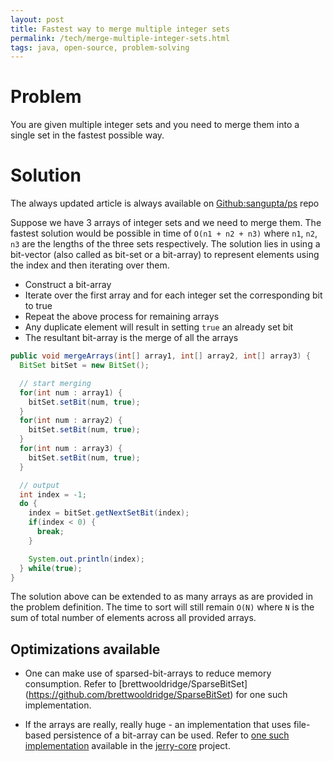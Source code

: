 ```yaml
---
layout: post
title: Fastest way to merge multiple integer sets
permalink: /tech/merge-multiple-integer-sets.html
tags: java, open-source, problem-solving
---
```


# Problem

You are given multiple integer sets and you need to merge them into a single set in the fastest possible
way.

# Solution

<div class="alert alert-info">
  The always updated article is always available on
  <a href="https://github.com/sangupta/ps/blob/master/solutions/2016/fastest-duplicates-integer-sets.md">Github:sangupta/ps</a> repo
</div>

Suppose we have 3 arrays of integer sets and we need to merge them. The fastest solution would be possible
in time of `O(n1 + n2 + n3)` where `n1`, `n2`, `n3` are the lengths of the three sets respectively. The solution
lies in using a bit-vector (also called as bit-set or a bit-array) to represent elements using the index
and then iterating over them.

* Construct a bit-array
* Iterate over the first array and for each integer set the corresponding bit to true
* Repeat the above process for remaining arrays
* Any duplicate element will result in setting `true` an already set bit
* The resultant bit-array is the merge of all the arrays

<!-- break here -->

```java
public void mergeArrays(int[] array1, int[] array2, int[] array3) {
  BitSet bitSet = new BitSet();

  // start merging
  for(int num : array1) {
    bitSet.setBit(num, true);
  }
  for(int num : array2) {
    bitSet.setBit(num, true);
  }
  for(int num : array3) {
    bitSet.setBit(num, true);
  }

  // output
  int index = -1;
  do {
    index = bitSet.getNextSetBit(index);
    if(index < 0) {
      break;
    }

    System.out.println(index);
  } while(true);
}
```

The solution above can be extended to as many arrays as are provided in the problem definition. The time to
sort will still remain `O(N)` where `N` is the sum of total number of elements across all provided arrays.

## Optimizations available

* One can make use of sparsed-bit-arrays to reduce memory consumption. Refer to [brettwooldridge/SparseBitSet]
(https://github.com/brettwooldridge/SparseBitSet) for one such implementation.

* If the arrays are really, really huge - an implementation that uses file-based persistence of a bit-array
can be used. Refer to [one such implementation](https://github.com/sangupta/jerry-core/blob/master/src/main/java/com/sangupta/jerry/ds/bitarray/MMapFileBackedBitArray.java)
available in the [jerry-core](https://github.com/sangupta/jerry-core) project.
